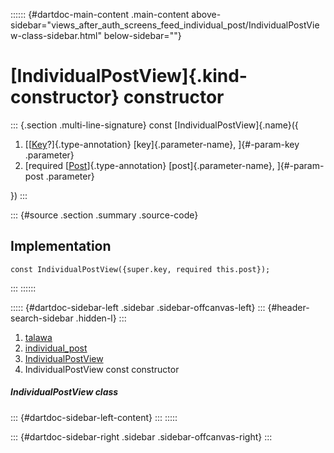 :::::: {#dartdoc-main-content .main-content above-sidebar="views_after_auth_screens_feed_individual_post/IndividualPostView-class-sidebar.html" below-sidebar=""}
<div>

# [IndividualPostView]{.kind-constructor} constructor

</div>

::: {.section .multi-line-signature}
const [IndividualPostView]{.name}({

1.  [[[Key](https://api.flutter.dev/flutter/foundation/Key-class.html)?]{.type-annotation}
    [key]{.parameter-name}, ]{#-param-key .parameter}
2.  [required
    [[Post](../../models_post_post_model/Post-class.html)]{.type-annotation}
    [post]{.parameter-name}, ]{#-param-post .parameter}

})
:::

::: {#source .section .summary .source-code}
## Implementation

``` language-dart
const IndividualPostView({super.key, required this.post});
```
:::
::::::

::::: {#dartdoc-sidebar-left .sidebar .sidebar-offcanvas-left}
::: {#header-search-sidebar .hidden-l}
:::

1.  [talawa](../../index.html)
2.  [individual_post](../../views_after_auth_screens_feed_individual_post/)
3.  [IndividualPostView](../../views_after_auth_screens_feed_individual_post/IndividualPostView-class.html)
4.  IndividualPostView const constructor

##### IndividualPostView class

::: {#dartdoc-sidebar-left-content}
:::
:::::

::: {#dartdoc-sidebar-right .sidebar .sidebar-offcanvas-right}
:::
